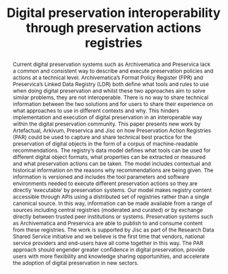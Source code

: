 ---
abstract: Current digital preservation systems such as Archivematica and Preservica
  lack a common and consistent way to describe and execute preservation policies and
  actions at a technical level. Archivematica’s Format Policy Register (FPR) and Preservica’s
  Linked Data Registry (LDR) both define what tools and rules to use when doing digital
  preservation and whilst these two approaches aim to solve similar problems, they
  are not interoperable. There is no way to share technical information between the
  two solutions and for users to share their experience on what approaches to use
  in different contexts and why. This hinders implementation and execution of digital
  preservation in an interoperable way within the digital preservation community.
  This paper presents new work by Artefactual, Arkivum, Preservica and Jisc on how
  Preservation Action Registries (PAR) could be used to capture and share technical
  best practice for the preservation of digital objects in the form of a corpus of
  machine-readable recommendations. The registry’s data model defines what tools can
  be used for different digital object formats, what properties can be extracted or
  measured and what preservation actions can be taken. The model includes contextual
  and historical information on the reasons why recommendations are being given. The
  information is versioned and includes the tool parameters and software environments
  needed to execute different preservation actions so they are directly ‘executable’
  by preservation systems. Our model makes registry content accessible through APIs
  using a distributed set of registries rather than a single canonical source. In
  this way, information can be made available from a range of sources including central
  registries (moderated and curated) or by exchange directly between trusted peer
  institutions or systems. Preservation systems such as Archivematica and Preservica
  are able to publish to and consume content from these registries. The work is supported
  by Jisc as part of the Research Data Shared Service initiative and we believe is
  the first time that vendors, national service providers and end-users have all come
  together in this way. The PAR approach should engender greater confidence in digital
  preservation, provide users with more flexibility and knowledge sharing opportunities,
  and accelerate the adoption of digital preservation in new sectors.
creators:
- Matthew Addis
- Jack O'Sullivan
- Justin Simpson
- Paul Stokes
- Jonathan Tilbury
date: null
document_url: https://services.phaidra.univie.ac.at/api/object/o:922205/download
grand_parent: iPRES
institutions: []
keywords:
- boston
landing_page_url: https://phaidra.univie.ac.at/o:922205
language: eng
layout: publication
license: CC BY 4.0 International
notes_url: null
parent: iPRES 2018
publication_type: paper
size: 783805
slides_url: null
source_name: iPRES
stream_url: null
title: Digital preservation interoperability through preservation actions registries
year: 2018
---